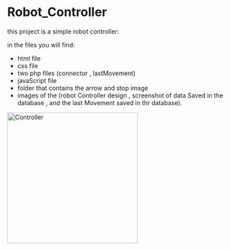 # Robot_Controller
this project is a simple robot controller:

in the files you will find:
  - html file
  - css file
  - two php files (connector , lastMovement)
  - javaScript file
  - folder that contains the arrow and stop image
  - images of the (robot Controller design , screenshot of data Saved in the database , and the last Movement saved in thr database).




<img width="300" alt="Controller" src="https://github.com/RaneemAlowide/Robot_Controller/assets/99085418/828b3726-9f26-404f-b6c7-3042b46b984b">


